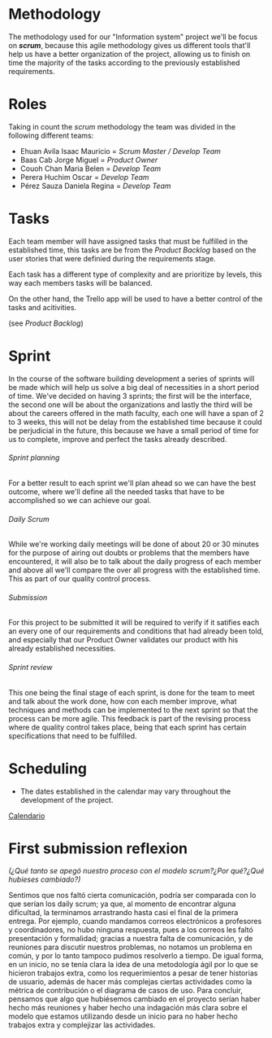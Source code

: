 # **Methodology**
The methodology used for our "Information system" project we'll be focus on ***scrum***, because this agile methodology gives us different tools that'll help us have a better organization of the project, allowing us to finish on time the majority of the tasks according to the previously established requirements. 

# Roles 
Taking in count the *scrum* methodology the team was divided in the following different teams:

- Ehuan Avila Isaac Mauricio = *Scrum Master / Develop Team* 
- Baas Cab Jorge Miguel = *Product Owner*
- Couoh Chan Maria Belen = *Develop Team*
- Perera Huchim Oscar = *Develop Team*
- Pérez Sauza Daniela Regina = *Develop Team*

# Tasks
Each team member will have assigned tasks that must be fulfilled in the established time, this tasks are be from the *Product Backlog* based on the user stories that were definied during the requirements stage. 

Each task has a different type of complexity and are prioritize by levels, this way each members tasks will be balanced.

On the other hand, the Trello app will be used to have a better control of the tasks and acitivities.

(see *Product Backlog*)

# Sprint
In the course of the software building development a series of sprints will be made which will help us solve a big deal of necessities in a short period of time. We've decided on having 3 sprints; the first will be the interface, the second one will be about the organizations and lastly the third will be about the careers offered in the math faculty, each one will have a span of 2 to 3 weeks, this will not be delay from the established time because it could be perjudicial in the future, this because we have a small period of time for us to complete, improve and perfect the tasks already described.

###### Sprint planning
For a better result to each sprint we'll plan ahead so we can have the best outcome, where we'll define all the needed tasks that have to be accomplished so we can achieve our goal.

###### Daily Scrum
While we're working daily meetings will be done of about 20 or 30 minutes for the purpose of airing out doubts or problems that the members have encountered, it will also be to talk about the daily progress of each member and above all we'll compare the over all progress with the established time. This as part of our quality control process.

###### Submission
For this project to be submitted it will be required to verify if it satifies each an every one of our requirements and conditions that had already been told, and especially that our Product Owner validates our product with his already established necessities.

###### Sprint review
This one being the final stage of each sprint, is done for the team to meet and talk about the work done, how con each member improve, what techniques and methods can be implemented to the next sprint so that the process can be more agile. This feedback is part of the revising process where de quality control takes place, being that each sprint has certain specifications that need to be fulfilled.




# Scheduling

* The dates established in the calendar may vary throughout the development of the project.

[Calendario](https://trello.com/invite/b/JrCNjePz/9ec6f6101f1112431d9044432912a992/actividades-a-realizar-proyecto-fis)

# First submission reflexion

*(¿Qué tanto se apegó nuestro proceso con el modelo scrum?¿Por qué?¿Qué hubieses cambiado?)*
 
Sentimos que nos faltó cierta comunicación, podría ser comparada con lo que serían los daily scrum; ya que, al momento de encontrar alguna dificultad, la terminamos arrastrando hasta casi el final de la primera entrega. Por ejemplo, cuando mandamos correos electrónicos a profesores y coordinadores, no hubo ninguna respuesta, pues a los correos les faltó presentación y formalidad; gracias a nuestra falta de comunicación, y de reuniones para discutir nuestros problemas, no notamos un problema en común, y por lo tanto tampoco pudimos resolverlo a tiempo. De igual forma, en un inicio, no se tenía clara la idea de una metodología ágil por lo que se hicieron trabajos extra, como los requerimientos a pesar de tener historias de usuario, además de hacer más complejas ciertas actividades como la métrica de contribución o el diagrama de casos de uso. Para concluir, pensamos que algo que hubiésemos cambiado en el proyecto serían haber hecho más reuniones y haber hecho una indagación más clara sobre el modelo que estamos utilizando desde un inicio para no haber hecho trabajos extra y complejizar las actividades.

